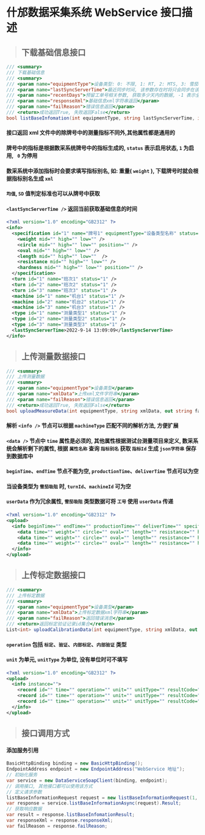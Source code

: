 # 什邡数据采集系统 WebService 接口描述
>## 下载基础信息接口
```c#
/// <summary>
/// 下载基础信息
/// <summary>
/// <param name="equipmentType">设备类型: 0: 不限, 1: RT, 2: MTS, 3: 雪茄吸阻</param>
/// <param name="lastSyncServerTime">最近同步时间, 该参数存在时将只会同步在该时间之后产生了修改的牌号</param>
/// <param name="recentDays">预留工单号相关参数, 获取多少天内的数据, -1 表示全部获取</param>
/// <param name="responseXml">基础信息xml字符串返回</param>
/// <param name="failReason">错误信息返回</param>
/// <return>成功返回True, 失败返回False</return>
bool listBaseInfomation(int equipmentType, string lastSyncServerTime, int recentDays, out string responseXml, out string failReason)
```
#### 接口返回 xml 文件中的除牌号中的测量指标不同外,其他属性都是通用的
#### 牌号中的指标是根据数采系统牌号中的指标生成的, ```status``` 表示启用状态, ```1```  为启用, ``` 0``` 为停用
#### 数采系统中添加指标时会要求填写指标别名, 如: 重量( ```weight``` ), 下载牌号时就会根据指标别名生成 ```xml```
#### ```均值```, ```SD``` 值判定标准也可以从牌号中获取
#### ```<lastSyncServerTime />``` 返回当前获取基础信息的时间
```xml
<?xml version="1.0" encoding="GB2312" ?>
<info>
  <specification id="1" name="牌号1" equipmentType="设备类型名称" status="1">
    <weight mid="" high="" low="" />
    <circle mid="" high="" low="" position="" />
    <oval mid="" high="" low="" />
    <length mid="" high="" low=""  />
    <resistance mid="" high="" low="" />
    <hardness mid="" high="" low="" position="" />
  </specification>
  <turn id="1" name="班次1" status="1" />
  <turn id="2" name="班次2" status="1" />
  <turn id="3" name="班次3" status="1" />
  <machine id="1" name="机台1" status="1" />
  <machine id="2" name="机台2" status="1" />
  <machine id="3" name="机台3" status="1" />
  <type id="1" name="测量类型1" status="1" />
  <type id="2" name="测量类型2" status="1" />
  <type id="3" name="测量类型3" status="1" />
  <lastSyncServerTime>2022-9-14 13:09:09</lastSyncServerTime>
</info>
```

>## 上传测量数据接口
```c#
/// <summary>
/// 上传测量数据
/// <summary>
/// <param name="equipmentType">设备类型</param>
/// <param name="xmlData">上传xml文件字符串</param>
/// <param name="failReason">错误信息返回</param>
/// <return>成功返回True, 失败返回False</return>
bool uploadMeasureData(int equipmentType, string xmlData, out string failReason)
```
#### 解析 ```<info />``` 节点可以根据 ```machineType``` 匹配不同的解析方法, 方便扩展
#### ```<data />``` 节点中 ```time``` 属性是必须的, 其他属性根据测试台测量项目来定义, 数采系统会解析剩下的属性, 根据 ```属性名称``` 查询 ```指标别名``` 获取 ```指标Id``` 生成 ```json字符串``` 保存到数据库中
#### ```beginTime```、```endTime``` 节点不能为空, ```productionTime```、```deliverTime``` 节点可以为空
#### 当设备类型为 ```雪茄吸阻``` 时, ```turnId```、```machineId``` 可为空
#### ```userData``` 作为冗余属性, ```雪茄吸阻``` 类型数据可将 ```工号``` 使用 ```userData``` 传递
```xml
<?xml version="1.0" encoding="GB2312" ?>
<upload>
  <info beginTime="" endTime="" productionTime="" deliverTime="" specificationId="" turnId="" machineId="" typeId="" instance="" pickupWay="" userData="" temperature="" humidity="">
    <data time="" weight="" circle="" oval="" length="" resistance="" hardness="" />
    <data time="" weight="" circle="" oval="" length="" resistance="" hardness="" />
    <data time="" weight="" circle="" oval="" length="" resistance="" hardness="" />
  </info>
</upload>
```

> ## 上传标定数据接口
```c#
/// <summary>
/// 上传标定数据
/// <summary>
/// <param name="equipmentType">设备类型</param>
/// <param name="xmlData">上传标定数据xml字符串</param>
/// <param name="failReason">返回错误消息</param>
/// <return>返回标定验证记录id集合</return>
List<int> uploadCalibrationData(int equipmentType, string xmlData, out string failReason)
```
#### ```operation``` 包括 ```标定```、```验证```、```内部标定```、```内部验证``` 类型
#### ```unit``` 为单元, ```unitType``` 为单位, 没有单位时可不填写
```xml
<?xml version="1.0" encoding="GB2312" ?>
<upload>
  <info instance="">
    <record id="" time="" operation="" unit="" unitType="" resultCode="" description="" temperature="" humidity="" />
    <record id="" time="" operation="" unit="" unitType="" resultCode="" description="" temperature="" humidity="" />
    <record id="" time="" operation="" unit="" unitType="" resultCode="" description="" temperature="" humidity="" />
  </info>
</upload>
```

> ## 接口调用方式
#### 添加服务引用
```c#
BasicHttpBinding binding = new BasicHttpBinding();
EndpointAddress endpoint = new EndpointAddress("WebService 地址");
// 初始化服务
var service = new DataServiceSoapClient(binding, endpoint);
// 调用接口, 其他接口都可以使用该方式
// 定义请求参数
listBaseInformationRequest request = new listBaseInformationRequest(1, "", 0);
var response = service.listBaseInformationAsync(request).Result;
// 获取响应数据
var result = response.listBaseInfomationResult;
var responseXml = response.responseXml;
var failReason = response.failReason;
```